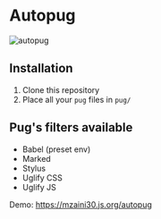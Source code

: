 # Autopug

![autopug](https://github.com/mzaini30/autopug/workflows/autopug/badge.svg)

## Installation

1. Clone this repository
2. Place all your `pug` files in `pug/`

## Pug's filters available

- Babel (preset env)
- Marked
- Stylus
- Uglify CSS
- Uglify JS

Demo: <https://mzaini30.js.org/autopug>
